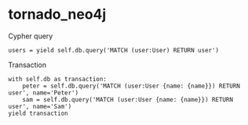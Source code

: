 # tornado_neo4j

Cypher query
```
users = yield self.db.query('MATCH (user:User) RETURN user')
```


Transaction
```
with self.db as transaction:
    peter = self.db.query('MATCH (user:User {name: {name}}) RETURN user', name='Peter')
    sam = self.db.query('MATCH (user:User {name: {name}}) RETURN user', name='Sam')
yield transaction
```